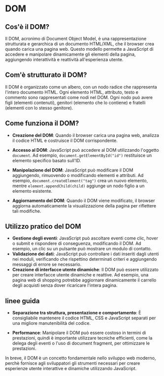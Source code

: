 # DOM

## Cos'è il DOM?

Il DOM, acronimo di Document Object Model, è una rappresentazione strutturata e gerarchica di un documento HTML/XML, che il browser crea quando carica una pagina web. Questo modello permette a JavaScript di accedere e manipolare dinamicamente gli elementi della pagina, aggiungendo interattività e reattività all'esperienza utente.

## Com'è strutturato il DOM?

Il DOM è organizzato come un albero, con un nodo radice che rappresenta l'intero documento HTML. Ogni elemento HTML, attributo, testo e commento sono rappresentati come nodi nel DOM. Ogni nodo può avere figli (elementi contenuti), genitori (elemento che lo contiene) e fratelli (elementi con lo stesso genitore).

## Come funziona il DOM?

- **Creazione del DOM**: Quando il browser carica una pagina web, analizza il codice HTML e costruisce il DOM corrispondente.

- **Accesso al DOM**: JavaScript può accedere al DOM utilizzando l'oggetto `document`. Ad esempio, `document.getElementById("id")` restituisce un elemento specifico basato sull'ID.

- **Manipolazione del DOM**: JavaScript può modificare il DOM aggiungendo, rimuovendo o modificando elementi e attributi. Ad esempio, `document.createElement("tag")` crea un nuovo elemento, mentre `element.appendChild(child)` aggiunge un nodo figlio a un elemento esistente.

- **Aggiornamento del DOM**: Quando il DOM viene modificato, il browser aggiorna automaticamente la visualizzazione della pagina per riflettere tali modifiche.

## Utilizzo pratico del DOM

- **Gestione degli eventi**: JavaScript può ascoltare eventi come clic, hover o submit e rispondere di conseguenza, modificando il DOM. Ad esempio, un clic su un pulsante può mostrare un modulo di contatto.
- **Validazione dei dati**: JavaScript può controllare i dati inseriti dagli utenti nei moduli, verificando che rispettino determinati criteri e aggiungendo messaggi di errore se necessario.
- **Creazione di interfacce utente dinamiche**: Il DOM può essere utilizzato per creare interfacce utente dinamiche e reattive. Ad esempio, una pagina web di shopping potrebbe aggiornare dinamicamente il carrello degli acquisti senza dover ricaricare l'intera pagina.

## linee guida

- **Separazione tra struttura, presentazione e comportamento**: È consigliabile mantenere il codice HTML, CSS e JavaScript separati per una migliore manutenibilità del codice.

- **Performance**: Manipolare il DOM può essere costoso in termini di prestazioni, quindi è importante utilizzare tecniche efficienti, come la delega degli eventi o l'uso di document fragment, per ottimizzare le prestazioni.

In breve, il DOM è un concetto fondamentale nello sviluppo web moderno, perchè fornisce agli sviluppatori gli strumenti necessari per creare esperienze utente interattive e dinamiche utilizzando JavaScript.
